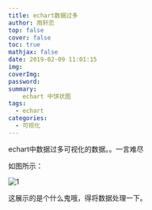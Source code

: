 ```yaml
---
title: echart数据过多
author: 雨轩恋
top: false
cover: false
toc: true
mathjax: false
date: 2019-02-09 11:01:15
img:
coverImg:
password:
summary:
    echart 中饼状图
tags:
  - echart
categories:
  - 可视化
---
```


echart中数据过多可视化的数据。。一言难尽

如图所示：

![1](https://img2018.cnblogs.com/blog/1471003/201810/1471003-20181016212350204-174700797.png)

这展示的是个什么鬼哦，得将数据处理一下。